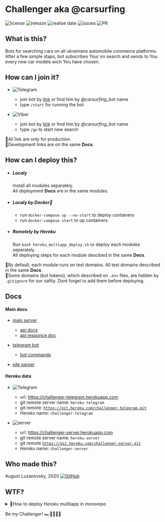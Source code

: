 # Challenger aka @carsurfing

![license](https://img.shields.io/github/license/bringmetheaugust/Yasya_and_friends) ![releaze](https://img.shields.io/github/v/release/bringmetheaugust/Challenger) ![realise date](https://img.shields.io/github/release-date/bringmetheaugust/Challenger) ![issues](https://img.shields.io/github/issues-raw/bringmetheaugust/Challenger) ![PR](https://img.shields.io/github/issues-pr-raw/bringmetheaugust/Challenger)

## What is this?

Bots for searching cars on all ukrainians automobile commerce platforms.
After a few simple staps, bot subscribes Your on search and sends to You every new car models wich You have chosen.

## How can I join it?

 * ![Telegram](https://img.shields.io/badge/-telegram-000?&logo=telegram)
    - join bot by [link](t.me/carsurfing_bot) or find him by *@carsurfing_bot* name
    - type `/start` for running the bot

 * ![Viber](https://img.shields.io/badge/-Viber-000?&logo=viber)
    - join bot by [link](lol.lol) or find him by *@carsurfing_bot* name
    - type `/go` to start new search

:pushpin:All link are only for production.    
:pushpin:Development links are on the same **Docs**.

## How can I deploy this?

 * ##### Localy

   Install all modules separately.    
   All deployment **Docs** are in the same modules.

 * ##### Localy by Docker🐋

    - run `docker-compose up --no-start` to deploy containers
    - run `docker-compose start` to up containers

 * ##### Remotely by Heroku

    Run `bash heroku_multiapp_deploy.sh` or deploy each modules separately.    
    All deploying steps for each module descibed in the same **Docs**.
    

:pushpin:By default, each module runs on test domains. All test domains described in the same **Docs**.    
:pushpin:Some domains (bot tokens), which described on `.env` files, are hidden by `.gitignore` for our safity. Dont forget to add them before deploying.

## Docs

#### Main docs

   - [main server](./server/README.md)
      * [api docs](./server/API_DOC.md)
      * [api responce doc](./server/API_RESPONCE_DOC.md)

   - [telegram bot](./telegram_bot/README.md)
      * [bot commands](./telegram_bot/BOT_COMMANDS.md)

   - [site parser](./parser/README.md)

#### Heroku data

   * ![Telegram](https://img.shields.io/badge/-telegram-000?&logo=telegram)
      - url: <a>https://challenger-telegram.herokuapp.com</a></li>
      - git remote server name: <code>heroku-telegram</code></li>
      - git remote: <code>https://git.heroku.com/challenger-telegram.git</code></li>
      - *Heroku* name: <code>challenger-telegram</code></li>

   * ![server](https://img.shields.io/badge/-server-000?&logo=node.js)
      - url: <a>https://challenger-server.herokuapp.com</a></li>
      - git remote server name: <code>heroku-server</code></li>
      - git remote <code>https://git.heroku.com/challenger-server.git</code>
      - *Heroku* name: <code>challenger-server</code></li>

## Who made this?

August Luzanovsky, 2020 [![GitHub](https://img.shields.io/badge/-GitHub-000?&logo=github)](https://github.com/bringmetheaugust)

## WTF?

<details>
   <summary>📔How to deploy <i>Heroku</i> mulltiapp in monorepo</summary>
   <ul>
      <li><b>build app</b>
         <ul>
            <li><code>heroku create APP_NAME --remote REMOTE_NAME</code></li>
            <li><code>heroku buildpacks:add --app APP_NAME BUILDPACK</code></li>
         </ul>
      </li>
      <li><b>add buildpack to manage multiapps in monorepo</b>
         <ul>
            <li><code>heroku buildpacks:add --app APP_NAME https://github.com/lstoll/heroku-buildpack-monorepo -i 1</code></li>
            <li><code>heroku config:set --app APP_NAME APP_BASE=APP_ROOT_PATH</code></li>
         </ul>
      </li>
      <li><b>add buildpack for saparate Procfile for each app</b>
         <ul>
            <li><code>heroku buildpacks:add --app APP_NAME heroku-community/multi-procfile -i 2</code></li>
            <li><code>heroku config:set --app APP_NAME PROCFILE=PROCFILE_PATH</code></li>
         </ul>
      </li>
   </ul>
</details>

Be my Challenger!
🏎🚗🚙🚌🚛
